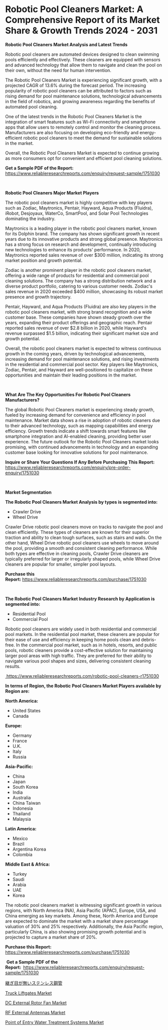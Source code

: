 <p><h1>Robotic Pool Cleaners Market: A Comprehensive Report of its Market Share & Growth Trends 2024 - 2031</h1></p><p><strong>Robotic Pool Cleaners Market Analysis and Latest Trends</strong></p>
<p><p>Robotic pool cleaners are automated devices designed to clean swimming pools efficiently and effectively. These cleaners are equipped with sensors and advanced technology that allow them to navigate and clean the pool on their own, without the need for human intervention.</p><p>The Robotic Pool Cleaners Market is experiencing significant growth, with a projected CAGR of 13.6% during the forecast period. The increasing popularity of robotic pool cleaners can be attributed to factors such as rising demand for pool maintenance solutions, technological advancements in the field of robotics, and growing awareness regarding the benefits of automated pool cleaning.</p><p>One of the latest trends in the Robotic Pool Cleaners Market is the integration of smart features such as Wi-Fi connectivity and smartphone apps that allow users to remotely control and monitor the cleaning process. Manufacturers are also focusing on developing eco-friendly and energy-efficient robotic pool cleaners to meet the demand for sustainable solutions in the market.</p><p>Overall, the Robotic Pool Cleaners Market is expected to continue growing as more consumers opt for convenient and efficient pool cleaning solutions.</p></p>
<p><strong>Get a Sample PDF of the Report:&nbsp;</strong> <a href="https://www.reliableresearchreports.com/enquiry/request-sample/1751030">https://www.reliableresearchreports.com/enquiry/request-sample/1751030</a></p>
<p>&nbsp;</p>
<p><strong>Robotic Pool Cleaners Major Market Players</strong></p>
<p><p>The robotic pool cleaners market is highly competitive with key players such as Zodiac, Maytronics, Pentair, Hayward, Aqua Products (Fluidra), iRobot, Desjoyaux, WaterCo, SmartPool, and Solar Pool Technologies dominating the industry.</p><p>Maytronics is a leading player in the robotic pool cleaners market, known for its Dolphin brand. The company has shown significant growth in recent years due to its innovative products and strong global presence. Maytronics has a strong focus on research and development, continually introducing new technologies to enhance its products' performance. In 2020, Maytronics reported sales revenue of over $300 million, indicating its strong market position and growth potential.</p><p>Zodiac is another prominent player in the robotic pool cleaners market, offering a wide range of products for residential and commercial pool cleaning solutions. The company has a strong distribution network and a diverse product portfolio, catering to various customer needs. Zodiac's sales revenue in 2020 exceeded $400 million, showcasing its robust market presence and growth trajectory.</p><p>Pentair, Hayward, and Aqua Products (Fluidra) are also key players in the robotic pool cleaners market, with strong brand recognition and a wide customer base. These companies have shown steady growth over the years, expanding their product offerings and geographic reach. Pentair reported sales revenue of over $2.8 billion in 2020, while Hayward's revenue surpassed $1.5 billion, indicating their significant market size and growth potential.</p><p>Overall, the robotic pool cleaners market is expected to witness continuous growth in the coming years, driven by technological advancements, increasing demand for pool maintenance solutions, and rising investments in the residential and commercial pool sector. Key players like Maytronics, Zodiac, Pentair, and Hayward are well-positioned to capitalize on these opportunities and maintain their leading positions in the market.</p></p>
<p>&nbsp;</p>
<p><strong>What Are The Key Opportunities For Robotic Pool Cleaners Manufacturers?</strong></p>
<p><p>The global Robotic Pool Cleaners market is experiencing steady growth, fueled by increasing demand for convenience and efficiency in pool maintenance. Market data shows a rise in adoption of robotic cleaners due to their advanced technology, such as mapping capabilities and energy efficiency. Growth trends indicate a shift towards smart features like smartphone integration and AI-enabled cleaning, providing better user experience. The future outlook for the Robotic Pool Cleaners market looks promising, with continued advancements in technology and an expanding customer base looking for innovative solutions for pool maintenance.</p></p>
<p><strong>Inquire or Share Your Questions If Any Before Purchasing This Report:</strong> <a href="https://www.reliableresearchreports.com/enquiry/pre-order-enquiry/1751030">https://www.reliableresearchreports.com/enquiry/pre-order-enquiry/1751030</a></p>
<p>&nbsp;</p>
<p><strong>Market Segmentation</strong></p>
<p><strong>The Robotic Pool Cleaners Market Analysis by types is segmented into:</strong></p>
<p><ul><li>Crawler Drive</li><li>Wheel Drive</li></ul></p>
<p><p>Crawler Drive robotic pool cleaners move on tracks to navigate the pool and clean efficiently. These types of cleaners are known for their superior traction and ability to clean tough surfaces, such as stairs and walls. On the other hand, Wheel Drive robotic pool cleaners use wheels to move around the pool, providing a smooth and consistent cleaning performance. While both types are effective in cleaning pools, Crawler Drive cleaners are typically preferred for larger or irregularly shaped pools, while Wheel Drive cleaners are popular for smaller, simpler pool layouts.</p></p>
<p><strong>Purchase this Report:&nbsp;</strong><a href="https://www.reliableresearchreports.com/purchase/1751030">https://www.reliableresearchreports.com/purchase/1751030</a></p>
<p>&nbsp;</p>
<p><strong>The Robotic Pool Cleaners Market Industry Research by Application is segmented into:</strong></p>
<p><ul><li>Residential Pool</li><li>Commercial Pool</li></ul></p>
<p><p>Robotic pool cleaners are widely used in both residential and commercial pool markets. In the residential pool market, these cleaners are popular for their ease of use and efficiency in keeping home pools clean and debris-free. In the commercial pool market, such as in hotels, resorts, and public pools, robotic cleaners provide a cost-effective solution for maintaining larger pool areas with high traffic. They are preferred for their ability to navigate various pool shapes and sizes, delivering consistent cleaning results.</p></p>
<p><a href="https://www.reliableresearchreports.com/robotic-pool-cleaners-r1751030">&nbsp;https://www.reliableresearchreports.com/robotic-pool-cleaners-r1751030</a></p>
<p><strong>In terms of Region, the Robotic Pool Cleaners Market Players available by Region are:</strong></p>
<p>
    <p> <strong> North America: </strong>
        <ul>
            <li>United States</li>
            <li>Canada</li>
        </ul>
        </p> 
    <p> <strong> Europe: </strong>
        <ul>
            <li>Germany</li>
            <li>France</li>
            <li>U.K.</li>
            <li>Italy</li>
            <li>Russia</li>
        </ul>
        </p> 
    <p> <strong> Asia-Pacific: </strong>
        <ul>
            <li>China</li>
            <li>Japan</li>
            <li>South Korea</li>
            <li>India</li>
            <li>Australia</li>
            <li>China Taiwan</li>
            <li>Indonesia</li>
            <li>Thailand</li>
            <li>Malaysia</li>
        </ul>
        </p> 
    <p> <strong> Latin America: </strong>
        <ul>
            <li>Mexico</li>
            <li>Brazil</li>
            <li>Argentina Korea</li>
            <li>Colombia</li>
        </ul>
        </p> 
    <p> <strong> Middle East & Africa: </strong>
        <ul>
            <li>Turkey</li>
            <li>Saudi</li>
            <li>Arabia</li>
            <li>UAE</li>
            <li>Korea</li>
        </ul>
    </p>
    </p>
<p><p>The robotic pool cleaners market is witnessing significant growth in various regions, with North America (NA), Asia Pacific (APAC), Europe, USA, and China emerging as key markets. Among these, North America and Europe are expected to dominate the market with a market share percentage valuation of 30% and 25% respectively. Additionally, the Asia Pacific region, particularly China, is also showing promising growth potential and is projected to capture a market share of 20%.</p></p>
<p><strong>Purchase this Report: </strong><a href="https://www.reliableresearchreports.com/purchase/1751030">https://www.reliableresearchreports.com/purchase/1751030</a></p>
<p>&nbsp;<strong>Get a Sample PDF of the Report:&nbsp;&nbsp;</strong><a href="https://www.reliableresearchreports.com/enquiry/request-sample/1751030">https://www.reliableresearchreports.com/enquiry/request-sample/1751030</a></p>
<p><strong></strong></p>
<p><p><a href="https://medium.com/@susanjprice2023/%E3%82%B7%E3%83%BC%E3%83%A0%E3%83%AC%E3%82%B9%E3%82%B9%E3%83%86%E3%83%B3%E3%83%AC%E3%82%B9%E9%8B%BC%E3%83%91%E3%82%A4%E3%83%97%E3%81%AE%E5%B8%82%E5%A0%B4%E8%A6%8F%E6%A8%A1%E3%81%8A%E3%82%88%E3%81%B3%E3%82%B7%E3%82%A7%E3%82%A2%E5%88%86%E6%9E%90-%E6%88%90%E9%95%B7%E3%83%88%E3%83%AC%E3%83%B3%E3%83%89%E3%81%8A%E3%82%88%E3%81%B3%E4%BA%88%E6%B8%AC-2024%E5%B9%B4-2031%E5%B9%B4-03977ff54789">継ぎ目が無いステンレス鋼管</a></p><p><a href="https://github.com/Krish2023na/Market-Research-Report-List-5/blob/main/truck-liftgates-market.md">Truck Liftgates Market</a></p><p><a href="https://www.linkedin.com/pulse/global-dc-external-rotor-fan-market-opportunities-forecast-xzb5c?trackingId=gjp%2BX9XmSfaaak6zLt3NGQ%3D%3D">DC External Rotor Fan Market</a></p><p><a href="https://www.linkedin.com/pulse/global-rf-external-antennas-market-focus-application-end-use-8pspc?trackingId=oYCVG8SjRTuMqsQezA8VBg%3D%3D">RF External Antennas Market</a></p><p><a href="https://github.com/RickHolmes3/Market-Research-Report-List-6/blob/main/point-of-entry-water-treatment-systems-market.md">Point of Entry Water Treatment Systems Market</a></p></p>